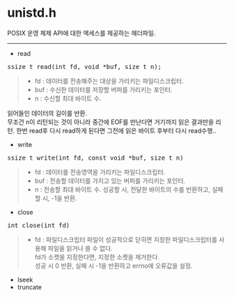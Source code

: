 # unistd.h

POSIX 운영 체제 API에 대한 액세스를 제공하는 헤더파일.
***
- read
<pre>ssize_t read(int fd, void *buf, size_t n);</pre>

> - fd : 데이터를 전송해주는 대상을 가리키는 파일디스크립터.   
> - buf : 수신한 데이터를 저장할 버퍼를 가리키는 포인터.   
> - n : 수신할 최대 바이트 수. 
>   
읽어들인 데이터의 길이를 반환.   
무조건 n이 리턴되는 것이 아니라 중간에 EOF를 만난다면 거기까지 읽은 결과만을 리턴.
한번 read후 다시 read하게 된다면 그전에 읽은 바이트 후부터 다시 read수행..

- write
<pre>ssize_t write(int fd, const void *buf, size_t n)</pre>

> - fd : 데이터를 전송영역을 가리키는 파일디스크립터.   
> - buf : 전송할 데이터를 가지고 있는 버퍼를 가리키는 포인터.   
> - n : 전송할 최대 바이트 수. 
성공할 시, 전달한 바이트의 수를 반환하고, 실패할 시, -1을 반환.   

- close
<pre>int close(int fd)</pre>

> - fd : 파일디스크립터
파일이 성공적으로 닫히면 지정한 파일디스크립터를 사용해 파일을 읽거나 쓸 수 없다.   
fd가 소켓을 지정한다면, 지정한 소켓을 제거한다.   
성공 시 0 반환, 실패 시 -1을 반환하고 errno에 오류값을 설정.
- lseek
- truncate